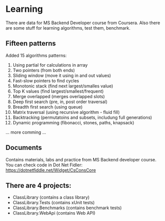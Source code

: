 # Learning
There are data for MS Backend Developer course from Coursera.
Also there are some stuff for learning algorithms, test them, benchmark.

## Fifteen patterns
Added 15 algorithms patterns:
1. Using partial for calculations in array
2. Two pointers (from both ends)
3. Sliding window (move it using in and out values)
4. Fast-slow pointers to find cycles
5. Monotonic stack (find next largest/smalles value)
6. Top K values (find largest/smallest/frequent)
7. Merge overlapped (merges overlapped slots)
8. Deep first search (pre, in, post order traversal)
9. Breadth first search (using queue)
10. Matrix traversal (using recursive algorithm - fluid fill)
11. Backtracking (permutatoins and subsets, includung full generations)
12. Dynamic programming (fibonacci, stones, paths, knapsack)

   ... more comming ...

## Documents
Contains materials, labs and practice from MS Backend developer course.
You can check code in Dot Net Fidler: https://dotnetfiddle.net/Widget/CsConsCore

## There are 4 projects:
- ClassLibrary (contains a class library)
- ClassLibrary.Tests (contains xUnit tests)
- ClassLibrary.Benchmarks (contains benchmark tests)
- ClassLibrary.WebApi (contains Web API)
